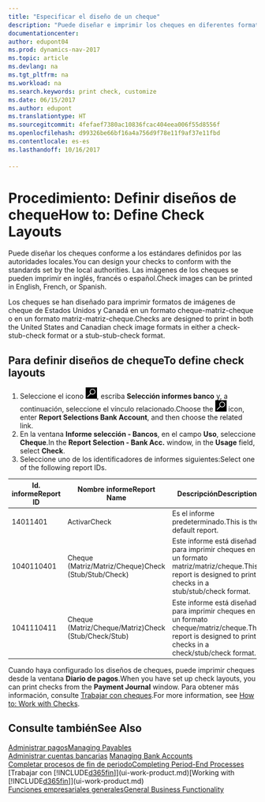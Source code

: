 ```yaml
---
title: "Especificar el diseño de un cheque"
description: "Puede diseñar e imprimir los cheques en diferentes formatos para cumplir los estándares."
documentationcenter: 
author: edupont04
ms.prod: dynamics-nav-2017
ms.topic: article
ms.devlang: na
ms.tgt_pltfrm: na
ms.workload: na
ms.search.keywords: print check, customize
ms.date: 06/15/2017
ms.author: edupont
ms.translationtype: HT
ms.sourcegitcommit: 4fefaef7380ac10836fcac404eea006f55d8556f
ms.openlocfilehash: d99326be66bf16a4a756d9f78e11f9af37e11fbd
ms.contentlocale: es-es
ms.lasthandoff: 10/16/2017

---
```

# <a name="how-to-define-check-layouts"></a><span data-ttu-id="6590d-103">Procedimiento: Definir diseños de cheque</span><span class="sxs-lookup"><span data-stu-id="6590d-103">How to: Define Check Layouts</span></span>
<span data-ttu-id="6590d-104">Puede diseñar los cheques conforme a los estándares definidos por las autoridades locales.</span><span class="sxs-lookup"><span data-stu-id="6590d-104">You can design your checks to conform with the standards set by the local authorities.</span></span> <span data-ttu-id="6590d-105">Las imágenes de los cheques se pueden imprimir en inglés, francés o español.</span><span class="sxs-lookup"><span data-stu-id="6590d-105">Check images can be printed in English, French, or Spanish.</span></span>

<span data-ttu-id="6590d-106">Los cheques se han diseñado para imprimir formatos de imágenes de cheque de Estados Unidos y Canadá en un formato cheque-matriz-cheque o en un formato matriz-matriz-cheque.</span><span class="sxs-lookup"><span data-stu-id="6590d-106">Checks are designed to print in both the United States and Canadian check image formats in either a check-stub-check format or a stub-stub-check format.</span></span>

## <a name="to-define-check-layouts"></a><span data-ttu-id="6590d-107">Para definir diseños de cheque</span><span class="sxs-lookup"><span data-stu-id="6590d-107">To define check layouts</span></span>
1. <span data-ttu-id="6590d-108">Seleccione el icono ![Buscar página o informe](media/ui-search/search_small.png "icono Buscar página o informe"), escriba **Selección informes banco** y, a continuación, seleccione el vínculo relacionado.</span><span class="sxs-lookup"><span data-stu-id="6590d-108">Choose the ![Search for Page or Report](media/ui-search/search_small.png "Search for Page or Report icon") icon, enter **Report Selections Bank Account**, and then choose the related link.</span></span>
2. <span data-ttu-id="6590d-109">En la ventana **Informe selección - Bancos**, en el campo **Uso**, seleccione **Cheque**.</span><span class="sxs-lookup"><span data-stu-id="6590d-109">In the **Report Selection - Bank Acc.** window, in the **Usage** field, select **Check**.</span></span>
3. <span data-ttu-id="6590d-110">Seleccione uno de los identificadores de informes siguientes:</span><span class="sxs-lookup"><span data-stu-id="6590d-110">Select one of the following report IDs.</span></span>

| <span data-ttu-id="6590d-111">Id. informe</span><span class="sxs-lookup"><span data-stu-id="6590d-111">Report ID</span></span> | <span data-ttu-id="6590d-112">Nombre informe</span><span class="sxs-lookup"><span data-stu-id="6590d-112">Report Name</span></span> | <span data-ttu-id="6590d-113">Descripción</span><span class="sxs-lookup"><span data-stu-id="6590d-113">Description</span></span> |
| --- | --- | --- |
| <span data-ttu-id="6590d-114">1401</span><span class="sxs-lookup"><span data-stu-id="6590d-114">1401</span></span> |<span data-ttu-id="6590d-115">Activar</span><span class="sxs-lookup"><span data-stu-id="6590d-115">Check</span></span> |<span data-ttu-id="6590d-116">Es el informe predeterminado.</span><span class="sxs-lookup"><span data-stu-id="6590d-116">This is the default report.</span></span> |
| <span data-ttu-id="6590d-117">10401</span><span class="sxs-lookup"><span data-stu-id="6590d-117">10401</span></span> |<span data-ttu-id="6590d-118">Cheque (Matriz/Matriz/Cheque)</span><span class="sxs-lookup"><span data-stu-id="6590d-118">Check (Stub/Stub/Check)</span></span> |<span data-ttu-id="6590d-119">Este informe está diseñado para imprimir cheques en un formato matriz/matriz/cheque.</span><span class="sxs-lookup"><span data-stu-id="6590d-119">This report is designed to print checks in a stub/stub/check format.</span></span> |
| <span data-ttu-id="6590d-120">10411</span><span class="sxs-lookup"><span data-stu-id="6590d-120">10411</span></span> |<span data-ttu-id="6590d-121">Cheque (Matriz/Cheque/Matriz)</span><span class="sxs-lookup"><span data-stu-id="6590d-121">Check (Stub/Check/Stub)</span></span> |<span data-ttu-id="6590d-122">Este informe está diseñado para imprimir cheques en un formato cheque/matriz/cheque.</span><span class="sxs-lookup"><span data-stu-id="6590d-122">This report is designed to print checks in a check/stub/check format.</span></span> |

<span data-ttu-id="6590d-123">Cuando haya configurado los diseños de cheques, puede imprimir cheques desde la ventana **Diario de pagos**.</span><span class="sxs-lookup"><span data-stu-id="6590d-123">When you have set up check layouts, you can print checks from the **Payment Journal** window.</span></span> <span data-ttu-id="6590d-124">Para obtener más información, consulte [Trabajar con cheques](payables-how-work-checks.md).</span><span class="sxs-lookup"><span data-stu-id="6590d-124">For more information, see [How to: Work with Checks](payables-how-work-checks.md).</span></span>

## <a name="see-also"></a><span data-ttu-id="6590d-125">Consulte también</span><span class="sxs-lookup"><span data-stu-id="6590d-125">See Also</span></span>
[<span data-ttu-id="6590d-126">Administrar pagos</span><span class="sxs-lookup"><span data-stu-id="6590d-126">Managing Payables</span></span>](payables-manage-payables.md)  
<span data-ttu-id="6590d-127">[Administrar cuentas bancarias](bank-manage-bank-accounts.md) </span><span class="sxs-lookup"><span data-stu-id="6590d-127">[Managing Bank Accounts](bank-manage-bank-accounts.md) </span></span>  
[<span data-ttu-id="6590d-128">Completar procesos de fin de periodo</span><span class="sxs-lookup"><span data-stu-id="6590d-128">Completing Period-End Processes</span></span>](year-how-complete-period-end-processes.md)  
<span data-ttu-id="6590d-129">[Trabajar con [!INCLUDE[d365fin](includes/d365fin_md.md)]](ui-work-product.md)</span><span class="sxs-lookup"><span data-stu-id="6590d-129">[Working with [!INCLUDE[d365fin](includes/d365fin_md.md)]](ui-work-product.md)</span></span>  
[<span data-ttu-id="6590d-130">Funciones empresariales generales</span><span class="sxs-lookup"><span data-stu-id="6590d-130">General Business Functionality</span></span>](ui-across-business-areas.md)


